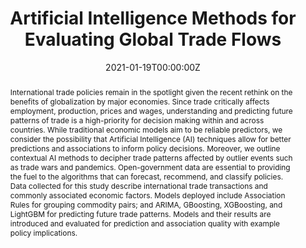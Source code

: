 ---
abstract: International trade policies remain in the spotlight given the recent rethink on the benefits of globalization by major economies. Since trade critically affects employment, production, prices and wages, understanding and predicting future patterns of trade is a high-priority for decision making within and across countries. While traditional economic models aim to be reliable predictors, we consider the possibility that Artificial Intelligence (AI) techniques allow for better predictions and associations to inform policy decisions. Moreover, we outline contextual AI methods to decipher trade patterns affected by outlier events such as trade wars and pandemics. Open-government data are essential to providing the fuel to the algorithms that can forecast, recommend, and classify policies. Data collected for this study describe international trade transactions and commonly associated economic factors. Models deployed include Association Rules for grouping commodity pairs; and ARIMA, GBoosting, XGBoosting, and LightGBM for predicting future trade patterns. Models and their results are introduced and evaluated for prediction and association quality with example policy implications.
authors:
- anderson
- Feras Batarseh
- Munisamy Gopinath
date: "2021-01-19T00:00:00Z"
doi: "https://doi.org/10.17016/IFDP.2020.1296"
featured: true
image:
  caption: "Visualizing countries using trade patterns"
  focal_point: "Left"
  preview_only: false
links: null
projects: null
publication: ""
publication_short: ""
publication_types:
- "3"
publishDate: "2020-08-15T00:00:00Z"
summary: Ensemble machine learning and association rules mining to improve agriculture during outlier events.
tags:
- Association Rules
- International Trade
- Ensemble Machine Learning
title: Artificial Intelligence Methods for Evaluating Global Trade Flows
---
